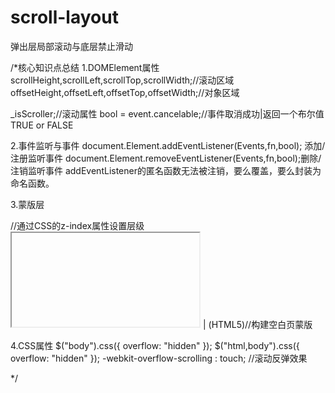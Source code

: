 # scroll-layout
弹出层局部滚动与底层禁止滑动

/*核心知识点总结
1.DOMElement属性
scrollHeight,scrollLeft,scrollTop,scrollWidth;//滚动区域
offsetHeight,offsetLeft,offsetTop,offsetWidth;//对象区域

_isScroller;//滚动属性
bool = event.cancelable;//事件取消成功|返回一个布尔值TRUE or FALSE

2.事件监听与事件
document.Element.addEventListener(Events,fn,bool); 添加/注册监听事件
document.Element.removeEventListener(Events,fn,bool);删除/注销监听事件
addEventListener的匿名函数无法被注销，要么覆盖，要么封装为命名函数。

3.蒙版层
<div class="mark"></div>//通过CSS的z-index属性设置层级
<iframe></iframe> | (HTML5)//构建空白页蒙版

4.CSS属性
$("body").css({ overflow: "hidden" });
 $("html,body").css({ overflow: "hidden" });
 -webkit-overflow-scrolling : touch; //滚动反弹效果

*/

